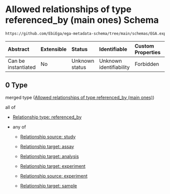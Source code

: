 # Allowed relationships of type referenced\_by (main ones) Schema

```txt
https://github.com/EbiEga/ega-metadata-schema/tree/main/schemas/EGA.experiment.json#/properties/experiment_relationships/items/allOf/1/anyOf/0
```



| Abstract            | Extensible | Status         | Identifiable            | Custom Properties | Additional Properties | Access Restrictions | Defined In                                                                           |
| :------------------ | :--------- | :------------- | :---------------------- | :---------------- | :-------------------- | :------------------ | :----------------------------------------------------------------------------------- |
| Can be instantiated | No         | Unknown status | Unknown identifiability | Forbidden         | Allowed               | none                | [EGA.experiment.json\*](../../../schemas/EGA.experiment.json "open original schema") |

## 0 Type

merged type ([Allowed relationships of type referenced\_by (main ones)](ega-9-properties-experiment-relationships-items-allof-relationship-constraints-for-an-experiment-anyof-allowed-relationships-of-type-referenced_by-main-ones.md))

all of

*   [Relationship type: referenced_by](ega-12-definitions-relationship-type-referenced_by.md "check type definition")

*   any of

    *   [Relationship source: study](ega-12-definitions-relationship-source-study.md "check type definition")

    *   [Relationship target: assay](ega-12-definitions-relationship-target-assay.md "check type definition")

    *   [Relationship target: analysis](ega-12-definitions-relationship-target-analysis.md "check type definition")

    *   [Relationship target: experiment](ega-12-definitions-relationship-target-experiment.md "check type definition")

    *   [Relationship source: experiment](ega-12-definitions-relationship-source-experiment.md "check type definition")

    *   [Relationship target: sample](ega-12-definitions-relationship-target-sample.md "check type definition")

